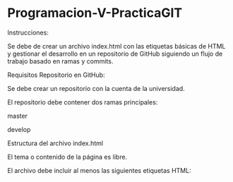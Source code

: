# Programacion-V-PracticaGIT

Instrucciones: 

Se debe de crear un archivo index.html con las etiquetas básicas de HTML y gestionar el desarrollo en un repositorio de GitHub siguiendo un flujo de trabajo basado en ramas y commits.

Requisitos
Repositorio en GitHub:

Se debe crear un repositorio con la cuenta de la universidad.

El repositorio debe contener dos ramas principales:

master

develop

Estructura del archivo index.html

El tema o contenido de la página es libre.

El archivo debe incluir al menos las siguientes etiquetas HTML:

<!DOCTYPE html>

<html>

<head>

<title>

<meta>

<body>

<header>

<nav>

<section>

<article>

<footer>

Flujo de trabajo en GitHub:

El desarrollo debe realizarse en la rama develop.

Se deben realizar 10 commits, cada uno agregando una funcionalidad nueva a la página.

Cada dos commits se debe crear una nueva rama feature con un nombre descriptivo, por ejemplo:

feature/head-section

feature/body-section

Cada nueva rama feature debe ser mergeada a develop mediante un Pull Request (PR).

Se debe realizar un merge por cada commit en la rama feature.

Una vez completados los 10 commits y mergeados a develop, se debe hacer un squash commit mediante un PR desde develop hacia master.

No se deben eliminar las ramas feature.

Entregables
Para que la tarea sea válida, el repositorio en GitHub debe contener:

Registro de 10 commits en la rama develop.

Registro de 5 ramas feature (una por cada dos commits).

Pull Requests y merges por cada commit en las ramas feature.

Un commit squash en master consolidando todo el desarrollo.

Historial de ramas, commits, PRs y merges visible en GitHub.

